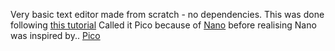 Very basic text editor made from scratch - no dependencies. 
This was done following [this tutorial](https://viewsourcecode.org/snaptoken/kilo/index.html)
Called it Pico because of [Nano](https://www.nano-editor.org/) before realising Nano was inspired by.. [Pico](https://dictionary.cambridge.org/dictionary/english/come-go-turn-full-circle)
